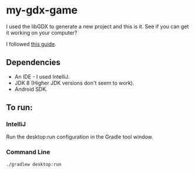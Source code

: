 # my-gdx-game

I used the libGDX to generate a new project and this is it. See if you can get it working on your computer?

I followed [this guide](https://libgdx.com/dev/setup/).

## Dependencies

- An IDE - I used IntelliJ.
- JDK 8 (Higher JDK versions don't seem to work).
- Android SDK.

## To run:

### IntelliJ

Run the desktop:run configuration in the Gradle tool window.

### Command Line

```
./gradlew desktop:run
```
